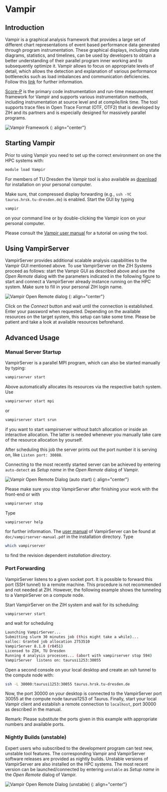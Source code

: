 # Vampir

## Introduction

Vampir is a graphical analysis framework that provides a large set of different chart
representations of event based performance data generated through program instrumentation. These
graphical displays, including state diagrams, statistics, and timelines, can be used by developers
to obtain a better understanding of their parallel program inner working and to subsequently
optimize it. Vampir allows to focus on appropriate levels of detail, which allows the detection and
explanation of various performance bottlenecks such as load imbalances and communication
deficiencies. Follow this
[link](http://tu-dresden.de/die_tu_dresden/zentrale_einrichtungen/zih/forschung/projekte/vampir)
for further information.

[Score-P](scorep.md) is the primary code instrumentation and run-time measurement framework for
Vampir and supports various instrumentation methods, including instrumentation at source level and
at compile/link time. The tool supports trace files in Open Trace Format (OTF, OTF2) that is
developed by ZIH and its partners and is especially designed for massively parallel programs.

![Vampir Framework](misc/vampir-framework.png)
{: align="center"}

## Starting Vampir

Prior to using Vampir you need to set up the correct environment on one
the HPC systems with:

```Bash
module load Vampir
```

For members of TU Dresden the Vampir tool is also available as
[download](http://tu-dresden.de/die_tu_dresden/zentrale_einrichtungen/zih/forschung/projekte/vampir/vampir_download_tu)
for installation on your personal computer.

Make sure, that compressed display forwarding (e.g., `ssh -YC taurus.hrsk.tu-dresden.de`) is
enabled. Start the GUI by typing

```Bash
vampir
```

on your command line or by double-clicking the Vampir icon on your personal computer.

Please consult the
[Vampir user manual](http://tu-dresden.de/die_tu_dresden/zentrale_einrichtungen/zih/forschung/projekte/vampir/dateien/Vampir-User-Manual.pdf)
for a tutorial on using the tool.

## Using VampirServer

VampirServer provides additional scalable analysis capabilities to the Vampir GUI mentioned above.
To use VampirServer on the ZIH Systems proceed as follows: start the Vampir GUI as
described above and use the *Open Remote* dialog with the parameters indicated in the following
figure to start and connect a VampirServer already instance running on the HPC system. Make sure
to fill in your personal ZIH login name.

![Vampir Open Remote dialog](misc/vampir-open-remote-dialog.png)
{: align="center"}

Click on the *Connect* button and wait until the connection is established. Enter your password when
requested. Depending on the available resources on the target system, this setup can take some time.
Please be patient and take a look at available resources beforehand.

## Advanced Usage

### Manual Server Startup

VampirServer is a parallel MPI program, which can also be started manually by typing:

```Bash
vampirserver start
```

Above automatically allocates its resources via the respective batch system. Use

```Bash
vampirserver start mpi
```

or

```Bash
vampirserver start srun
```

if you want to start vampirserver without batch allocation or inside an interactive allocation. The
latter is needed whenever you manually take care of the resource allocation by yourself.

After scheduling this job the server prints out the port number it is serving on, like `Listen port:
30088`.

Connecting to the most recently started server can be achieved by entering `auto-detect` as *Setup
name* in the *Open Remote* dialog of Vampir.

![Vampir Open Remote Dialog (auto start)](misc/vampir-open-remote-dialog-auto-start.png)
{: align="center"}

Please make sure you stop VampirServer after finishing your work with
the front-end or with

```Bash
vampirserver stop
```

Type

```Bash
vampirserver help 
```

for further information. The [user manual](http://tu-dresden.de/die_tu_dresden/zentrale_einrichtungen/zih/forschung/projekte/vampir/dateien/VampirServer-User-Manual.pdf)
of VampirServer can be found at `doc/vampirserver-manual.pdf` in the installation directory.
Type

```Bash
which vampirserver
```

to find the revision dependent *installation directory*.

### Port Forwarding

VampirServer listens to a given socket port. It is possible to forward
this port (SSH tunnel) to a remote machine. This procedure is not
recommended and not needed at ZIH. However, the following example shows
the tunneling to a VampirServer on a compute node.

Start VampirServer on the ZIH system and wait for its scheduling:

```Bash
vampirserver start
```

and wait for scheduling

```Bash
Launching VampirServer...
Submitting slurm 30 minutes job (this might take a while)...
salloc: Granted job allocation 2753510
VampirServer 8.1.0 (r8451)
Licensed to ZIH, TU Dresden
Running 4 analysis processes... (abort with vampirserver stop 594)
VampirServer  listens on: taurusi1253:30055
```

Open a second console on your local desktop and create an ssh tunnel to the compute node with:

```Bash
ssh -L 30000:taurusi1253:30055 taurus.hrsk.tu-dresden.de
```

Now, the port 30000 on your desktop is connected to the VampirServer port 30055 at the compute node
taurusi1253 of Taurus. Finally, start your local Vampir client and establish a remote connection to
`localhost`, port 30000 as described in the manual.

Remark: Please substitute the ports given in this example with appropriate numbers and available
ports.

### Nightly Builds (unstable)

Expert users who subscribed to the development program can test new, unstable tool features. The
corresponding Vampir and VampirServer software releases are provided as nightly builds. Unstable
versions of VampirServer are also installed on the HPC systems. The most recent version can be
launched/connected by entering `unstable` as *Setup name* in the *Open Remote* dialog of Vampir.

![Vampir Open Remote Dialog (unstable)](misc/vampir-open-remote-dialog-unstable.png)
{: align="center"}
